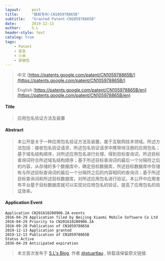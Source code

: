 ```yaml
---
layout:     post
title:      "授权专利-CN105978865B"
subtitle:   "Granted Patent-CN105978865B"
date:       2019-12-13
author:     S.L
header-style: text
catalog: true
tags:
    - Patent
    - 安全
    - 小米
    - 安装包
---
```

> 中文 [https://patents.google.com/patent/CN105978865B/](https://patents.google.com/patent/CN105978865B/)
>
> English [https://patents.google.com/patent/CN105978865B/en](https://patents.google.com/patent/CN105978865B/en)

#### Title
> 应用包名验证方法及装置



#### Abstract
> 本公开是关于一种应用包名验证方法及装置，属于互联网技术领域。所述方法包括：接收包名验证请求，所述包名验证请求中携带待注册的应用包名；基于域名结构顺序，对所述应用包名进行处理，得到目标查询词，所述目标查询词符合所述域名结构顺序；基于所述目标查询词的最后一个分隔符之后的内容，从存储的多个数据库中，确定目标数据库，所述目标数据库中存储有与所述目标查询词的最后一个分隔符之后的内容相同的查询词；基于所述目标查询词和所述目标数据库，对所述应用包名进行验证。本公开中应用发布平台基于目标数据库就可以实现对应用包名的验证，提高了应用包名的验证效率。




#### Application Event
```
Application CN201610280906.2A events 
2016-04-29 Application filed by Beijing Xiaomi Mobile Software Co Ltd
2016-04-29 Priority to CN201610280906.2A
2016-09-28 Publication of CN105978865A
2019-12-13 Application granted
2019-12-13 Publication of CN105978865B
Status Active
2036-04-29 Anticipated expiration
```
> 本文首次发布于 [S.L's Blog](https://liushuo.me), 作者 [@stuartlau](http://github.com/stuartlau) ,
转载请保留原文链接.
